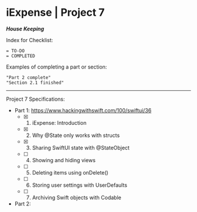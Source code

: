 #  iExpense | Project 7

***House Keeping***

Index for Checklist:

    = TO-DO
    = COMPLETED

Examples of completing a part or section:

    "Part 2 complete"
    "Section 2.1 finished"

______
Project 7 Specifications:

- Part 1: https://www.hackingwithswift.com/100/swiftui/36
    - [x] 1. iExpense: Introduction
    - [x] 2. Why @State only works with structs
    - [x] 3. Sharing SwiftUI state with @StateObject
    - [ ] 4. Showing and hiding views
    - [ ] 5. Deleting items using onDelete()
    - [ ] 6. Storing user settings with UserDefaults
    - [ ] 7. Archiving Swift objects with Codable

- Part 2: 

